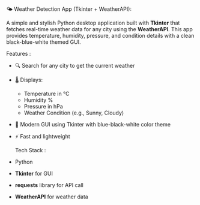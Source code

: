 🌤 Weather Detection App (Tkinter + WeatherAPI):

A simple and stylish Python desktop application built with **Tkinter** that fetches real-time weather data for any city using the **WeatherAPI**. This app provides temperature, humidity, pressure, and condition details with a clean black-blue-white themed GUI.

Features :

- 🔍 Search for any city to get the current weather
- 🌡️ Displays:
  - Temperature in °C
  - Humidity %
  - Pressure in hPa
  - Weather Condition (e.g., Sunny, Cloudy)
- 🎨 Modern GUI using Tkinter with blue-black-white color theme
- ⚡ Fast and lightweight

  Tech Stack :

- Python
- **Tkinter** for GUI
- **requests** library for API call
- **WeatherAPI** for weather data

